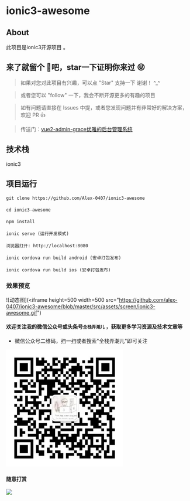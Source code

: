 # ionic3-awesome

## About

此项目是ionic3开源项目 。


## 来了就留个 :feet:吧，star一下证明你来过  :stuck_out_tongue_closed_eyes:

>  如果对您对此项目有兴趣，可以点 "Star" 支持一下 谢谢！ ^_^

>  或者您可以 "follow" 一下，我会不断开源更多的有趣的项目

>  如有问题请直接在 Issues 中提，或者您发现问题并有非常好的解决方案，欢迎 PR 👍

>  传送门：[vue2-admin-grace优雅的后台管理系统](https://github.com/Alex-0407/vue2-admin-grace)


## 技术栈

ionic3


## 项目运行

```
git clone https://github.com/Alex-0407/ionic3-awesome

cd ionic3-awesome 

npm install

ionic serve (运行开发模式)

浏览器打开: http://localhost:8080

ionic cordova run build android (安卓打包发布)

ionic cordova run build ios (安卓打包发布)
```
### 效果预览

![动态图](<iframe height=500 width=500 src="https://github.com/alex-0407/ionic3-awesome/blob/master/src/assets/screen/ionic3-awesome.gif")

#### 欢迎关注我的微信公众号或头条号`全栈弄潮儿` ，获取更多学习资源及技术文章等

* 微信公众号二维码，扫一扫或者搜索"全栈弄潮儿"即可关注

<img src="https://github.com/Alex-0407/sinacloud-node/blob/master/fullstack-8cm.jpg" width="320px" style="display:inline;">

#### 随意打赏

<img src="https://github.com/alex-0407/vue2-admin-grace/blob/develop/assets/images/%E8%B5%9E%E8%B5%8F%E7%A0%812.jpg" width="320px" style="display:inline;">
